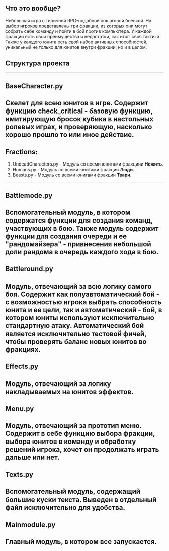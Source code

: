 ## Что это вообще?

Небольшая игра с типичной RPG-подобной пошаговой боевкой. На выбор игроков представлены три фракции, из которых они могут собрать себе команду и пойти в бой против компьютера.
У каждой фракции есть свои преимущества и недостатки, как итог: своя тактика. Также у каждого юнита есть свой набор активных способностей, уникальный не только для юнитов внутри фракции, но и в целом.

## Структура проекта
---
## BaseCharacter.py
Скелет для всею **юнитов** в игре.
Содержит функцию **check_critical** - базовую функцию, имитирующую бросок кубика в настольных ролевых играх, и проверяющую, насколько хорошо прошло то или иное действие.
---
## Fractions:
1. UndeadCharacters.py - Модуль со всеми юнитами фракциии **Нежить**.
2. Humans.py - Модуль со всеми юнитами фракции **Люди**.
3. Beasts.py - Модуль со всеми юнитами фракции **Твари**.
---
## Battlemode.py
Вспомогательный модуль, в котором содержатся функции для создания команд, участвующих в бою.
Также модуль содержит функции для создания очереди и ее "рандомайзера" - привнесения небольшой доли рандома в очередь каждого хода в бою.
---
## Battleround.py
Модуль, отвечающий за всю логику самого боя.
Содержит как полуавтоматический бой - с возможностью игрока выбрать способность юнита и ее цели, так и автоматический - бой, в котором юниты используют исключительно стандартную атаку.
Автоматический бой является исключительно тестовой фичей, чтобы проверять баланс новых юнитов во фракциях.
---
## Effects.py
Модуль, отвечающий за логику накладываемых на юнитов эффектов.
---
## Menu.py
Модуль, отвечающий за прототип меню.
Содержит в себе функцию выбора фракции, выбора юнитов в команду и обработку решений игрока, хочет он продолжать играть дальше или нет.
---
## Texts.py
Вспомогательный модуль, содержащий большие куски текста.
Выведен в отдельный файл исключительно для удобства.
---
## Mainmodule.py
Главный модуль, в котором все запускается.
---